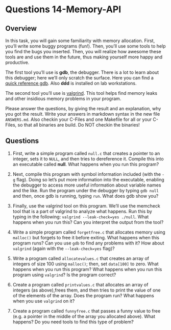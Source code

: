 # Questions 14-Memory-API

## Overview

In this task, you will gain some familiarity with memory allocation. First,
you’ll write some buggy programs (fun!). Then, you’ll use some tools to help you
find the bugs you inserted. Then, you will realize how awesome these tools are
and use them in the future, thus making yourself more happy and productive.

The first tool you’ll use is **gdb**, the debugger. There is a lot to learn
about this debugger; here we’ll only scratch the surface. Here you can find a
[quick reference gdb][]. Also **ddd** is installed on lab workstations.

The second tool you’ll use is [valgrind][]. This tool helps find memory leaks
and other insidious memory problems in your program.

Please answer the questions, by giving the result and an explanation, why you
got the result.  Write your answers in markdown syntax in the new file
`ANSWERS.md`. Also checkin your C-Files and one Makefile for all or your
C-Files, so that all binaries are build. Do NOT checkin the binaries!

## Questions

1. First, write a simple program called `null.c` that creates a pointer to an
   integer, sets it to `NULL`, and then tries to dereference it. Compile this
   into an executable called **null**. What happens when you run this program?

2. Next, compile this program with symbol information included (with the `-g`
   flag). Doing so let’s put more information into the executable, enabling the
   debugger to access more useful information about variable names and the like.
   Run the program under the debugger by typing `gdb null` and then, once gdb is
   running, typing `run`. What does gdb show you?

3. Finally, use the valgrind tool on this program. We’ll use the memcheck tool
   that is a part of valgrind to analyze what happens. Run this by typing in the
   following: `valgrind --leak-check=yes ./null`. What happens when you run
   this? Can you interpret the output from the tool?

4. Write a simple program called `forgetfree.c` that allocates memory using
   `malloc()` but forgets to free it before exiting. What happens when this
   program runs? Can you use `gdb` to find any problems with it? How about
   `valgrind` (again with the `--leak-check=yes` flag)?

5. Write a program called `allocatevalues.c` that creates an array of integers
   of size 100 using `malloc()`; then, set `data[100]` to zero. What happens
   when you run this program? What happens when you run this program using
   `valgrind`? Is the program correct?

6. Create a program called `printvalues.c` that allocates an array of integers
   (as above),frees them, and then tries to print the value of one of the
   elements of the array. Does the program run? What happens when you use
   `valgrind` on it?

7. Create a program called `funnyfree.c` that passes a funny value to free (e.g.
   a pointer in the middle of the array you allocated above). What happens? Do
   you need tools to find this type of problem?

[valgrind]: http://valgrind.org/downloads/current.html
[quick reference gdb]: https://web.stanford.edu/class/cs107/gdb_refcard.pdf
